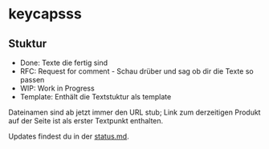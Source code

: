 # keycapsss

## Stuktur
- Done: Texte die fertig sind
- RFC: Request for comment - Schau drüber und sag ob dir die Texte so passen
- WIP: Work in Progress
- Template: Enthält die Textstuktur als template

Dateinamen sind ab jetzt immer den URL stub; Link zum derzeitigen Produkt auf der Seite ist als erster Textpunkt enthalten.

Updates findest du in der [status.md](https://github.com/aruffj/keycapsss/blob/main/status.md).